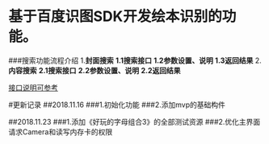 
基于百度识图SDK开发绘本识别的功能。
================

###搜索功能流程介绍
1.**封面搜索**
**1.1搜索接口**
**1.2参数设置、说明**
**1.3返回结果**
2.**内容搜索**
**2.1搜索接口**
**2.2参数设置、说明**
**2.2返回结果**
   
[接口说明可参考](https://cloud.baidu.com/doc/IMAGESEARCH/ImageSearch-Java-SDK.html#.79.8E.7C.59.B8.AB.1C.41.6A.17.1F.63.97.AF.BB.9B)    
   
#更新记录
##2018.11.16
###1.初始化功能
###2.添加mvp的基础构件

##2018.11.23
###1.添加《好玩的字母组合3》的全部测试资源
###2.优化主界面请求Camera和读写内存卡的权限

